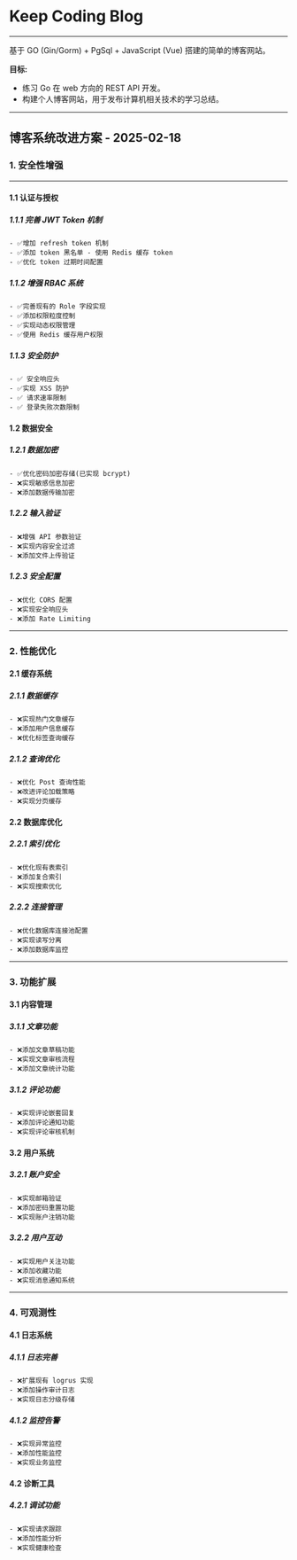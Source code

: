 # Keep Coding Blog

***

基于 GO (Gin/Gorm) + PgSql + JavaScript (Vue) 搭建的简单的博客网站。

**目标:**

* 练习 Go 在 web 方向的 REST API 开发。
* 构建个人博客网站，用于发布计算机相关技术的学习总结。

***

## 博客系统改进方案 - 2025-02-18

### 1. 安全性增强

***

#### 1.1 认证与授权

##### 1.1.1 完善 JWT Token 机制

```text
- ✅增加 refresh token 机制
- ✅添加 token 黑名单 - 使用 Redis 缓存 token
- ✅优化 token 过期时间配置
```

##### 1.1.2 增强 RBAC 系统

```text
- ✅完善现有的 Role 字段实现
- ✅添加权限粒度控制
- ✅实现动态权限管理
- ✅使用 Redis 缓存用户权限
```

##### 1.1.3 安全防护

```text
- ✅ 安全响应头
- ✅实现 XSS 防护
- ✅ 请求速率限制
- ✅ 登录失败次数限制
```

#### 1.2 数据安全

##### 1.2.1 数据加密

```text
- ✅优化密码加密存储(已实现 bcrypt)
- ❌实现敏感信息加密
- ❌添加数据传输加密
```

##### 1.2.2 输入验证

```text
- ❌增强 API 参数验证
- ❌实现内容安全过滤
- ❌添加文件上传验证
```

##### 1.2.3 安全配置

```text
- ❌优化 CORS 配置
- ❌实现安全响应头
- ❌添加 Rate Limiting
```

***

### 2. 性能优化

#### 2.1 缓存系统

##### 2.1.1 数据缓存

```text
- ❌实现热门文章缓存
- ❌添加用户信息缓存
- ❌优化标签查询缓存
```

##### 2.1.2 查询优化

```text
- ❌优化 Post 查询性能
- ❌改进评论加载策略
- ❌实现分页缓存
```

#### 2.2 数据库优化

##### 2.2.1 索引优化

```text
- ❌优化现有表索引
- ❌添加复合索引
- ❌实现搜索优化
```

##### 2.2.2 连接管理

```text
- ❌优化数据库连接池配置
- ❌实现读写分离
- ❌添加数据库监控
```

***

### 3. 功能扩展

#### 3.1 内容管理

##### 3.1.1 文章功能

```text
- ❌添加文章草稿功能
- ❌实现文章审核流程
- ❌添加文章统计功能
```

##### 3.1.2 评论功能

```text
- ❌实现评论嵌套回复
- ❌添加评论通知功能
- ❌实现评论审核机制
```

#### 3.2 用户系统

##### 3.2.1 账户安全

```text
- ❌实现邮箱验证
- ❌添加密码重置功能
- ❌实现账户注销功能
```

##### 3.2.2 用户互动

```text
- ❌实现用户关注功能
- ❌添加收藏功能
- ❌实现消息通知系统
```

***

### 4. 可观测性

#### 4.1 日志系统

##### 4.1.1 日志完善

```text
- ❌扩展现有 logrus 实现
- ❌添加操作审计日志
- ❌实现日志分级存储
```

##### 4.1.2 监控告警

```text
- ❌实现异常监控
- ❌添加性能监控
- ❌实现业务监控
```

#### 4.2 诊断工具

##### 4.2.1 调试功能

```text
- ❌实现请求跟踪
- ❌添加性能分析
- ❌实现健康检查
```

